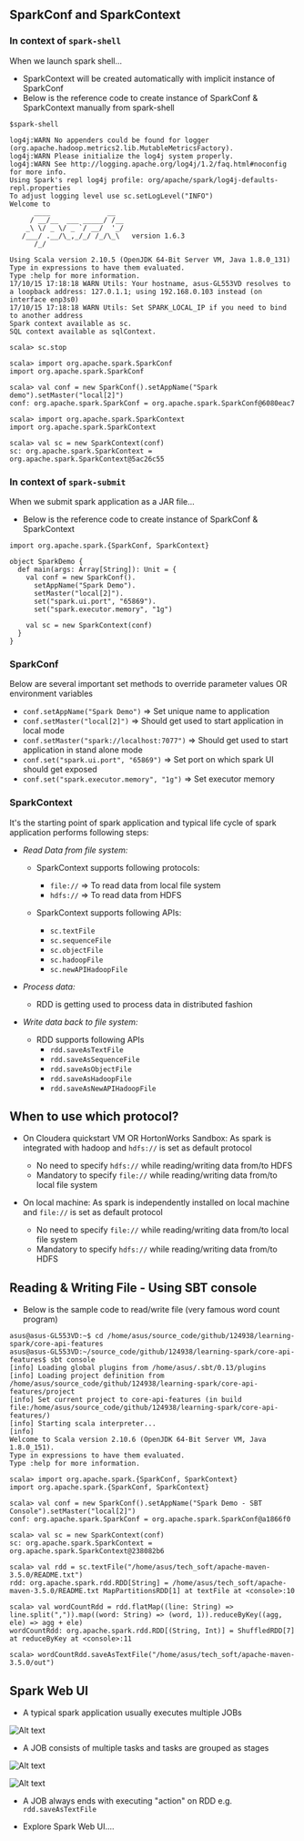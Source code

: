 ## SparkConf and SparkContext

### In context of `spark-shell`
When we launch spark shell...
* SparkContext will be created automatically with implicit instance of SparkConf
* Below is the reference code to create instance of SparkConf & SparkContext manually from spark-shell

~~~
$spark-shell

log4j:WARN No appenders could be found for logger (org.apache.hadoop.metrics2.lib.MutableMetricsFactory).
log4j:WARN Please initialize the log4j system properly.
log4j:WARN See http://logging.apache.org/log4j/1.2/faq.html#noconfig for more info.
Using Spark's repl log4j profile: org/apache/spark/log4j-defaults-repl.properties
To adjust logging level use sc.setLogLevel("INFO")
Welcome to
      ____              __
     / __/__  ___ _____/ /__
    _\ \/ _ \/ _ `/ __/  '_/
   /___/ .__/\_,_/_/ /_/\_\   version 1.6.3
      /_/

Using Scala version 2.10.5 (OpenJDK 64-Bit Server VM, Java 1.8.0_131)
Type in expressions to have them evaluated.
Type :help for more information.
17/10/15 17:18:18 WARN Utils: Your hostname, asus-GL553VD resolves to a loopback address: 127.0.1.1; using 192.168.0.103 instead (on interface enp3s0)
17/10/15 17:18:18 WARN Utils: Set SPARK_LOCAL_IP if you need to bind to another address
Spark context available as sc.
SQL context available as sqlContext.
~~~

~~~
scala> sc.stop

scala> import org.apache.spark.SparkConf
import org.apache.spark.SparkConf

scala> val conf = new SparkConf().setAppName("Spark demo").setMaster("local[2]")
conf: org.apache.spark.SparkConf = org.apache.spark.SparkConf@6080eac7

scala> import org.apache.spark.SparkContext
import org.apache.spark.SparkContext

scala> val sc = new SparkContext(conf)
sc: org.apache.spark.SparkContext = org.apache.spark.SparkContext@5ac26c55
~~~

### In context of `spark-submit`
When we submit spark application as a JAR file...
* Below is the reference code to create instance of SparkConf & SparkContext

~~~
import org.apache.spark.{SparkConf, SparkContext}

object SparkDemo {
  def main(args: Array[String]): Unit = {
    val conf = new SparkConf().
      setAppName("Spark Demo").
      setMaster("local[2]").
      set("spark.ui.port", "65869").
      set("spark.executor.memory", "1g")

    val sc = new SparkContext(conf)
  }
}
~~~

### SparkConf
Below are several important set methods to override parameter values OR environment variables
* `conf.setAppName("Spark Demo")` => Set unique name to application
* `conf.setMaster("local[2]")` => Should get used to start application in local mode
* `conf.setMaster("spark://localhost:7077")` => Should get used to start application in stand alone mode
* `conf.set("spark.ui.port", "65869")` => Set port on which spark UI should get exposed
* `conf.set("spark.executor.memory", "1g")` => Set executor memory

### SparkContext 
It's the starting point of spark application and typical life cycle of spark application performs following steps:
* _Read Data from file system:_ 
  
  * SparkContext supports following protocols:
    * `file://` => To read data from local file system
    * `hdfs://` => To read data from HDFS
  
  * SparkContext supports following APIs:
    * `sc.textFile`
    * `sc.sequenceFile`
    * `sc.objectFile`
    * `sc.hadoopFile`
    * `sc.newAPIHadoopFile`
  
* _Process data:_
  
  * RDD is getting used to process data in distributed fashion
  
* _Write data back to file system:_   
  
  * RDD supports following APIs
    * `rdd.saveAsTextFile`
    * `rdd.saveAsSequenceFile`
    * `rdd.saveAsObjectFile`
    * `rdd.saveAsHadoopFile`
    * `rdd.saveAsNewAPIHadoopFile`

## When to use which protocol?
  
* On Cloudera quickstart VM OR HortonWorks Sandbox: As spark is integrated with hadoop and `hdfs://` is set as default protocol
  * No need to specify `hdfs://` while reading/writing data from/to HDFS
  * Mandatory to specify `file://` while reading/writing data from/to local file system
  
* On local machine: As spark is independently installed on local machine and `file://` is set as default protocol
  * No need to specify `file://` while reading/writing data from/to local file system
  * Mandatory to specify `hdfs://` while reading/writing data from/to HDFS


## Reading & Writing File - Using SBT console
* Below is the sample code to read/write file (very famous word count program)

~~~
asus@asus-GL553VD:~$ cd /home/asus/source_code/github/124938/learning-spark/core-api-features
asus@asus-GL553VD:~/source_code/github/124938/learning-spark/core-api-features$ sbt console
[info] Loading global plugins from /home/asus/.sbt/0.13/plugins
[info] Loading project definition from /home/asus/source_code/github/124938/learning-spark/core-api-features/project
[info] Set current project to core-api-features (in build file:/home/asus/source_code/github/124938/learning-spark/core-api-features/)
[info] Starting scala interpreter...
[info] 
Welcome to Scala version 2.10.6 (OpenJDK 64-Bit Server VM, Java 1.8.0_151).
Type in expressions to have them evaluated.
Type :help for more information.
~~~

~~~
scala> import org.apache.spark.{SparkConf, SparkContext}
import org.apache.spark.{SparkConf, SparkContext}

scala> val conf = new SparkConf().setAppName("Spark Demo - SBT Console").setMaster("local[2]")
conf: org.apache.spark.SparkConf = org.apache.spark.SparkConf@a1866f0

scala> val sc = new SparkContext(conf)
sc: org.apache.spark.SparkContext = org.apache.spark.SparkContext@238082b6

scala> val rdd = sc.textFile("/home/asus/tech_soft/apache-maven-3.5.0/README.txt")
rdd: org.apache.spark.rdd.RDD[String] = /home/asus/tech_soft/apache-maven-3.5.0/README.txt MapPartitionsRDD[1] at textFile at <console>:10

scala> val wordCountRdd = rdd.flatMap((line: String) => line.split(",")).map((word: String) => (word, 1)).reduceByKey((agg, ele) => agg + ele)
wordCountRdd: org.apache.spark.rdd.RDD[(String, Int)] = ShuffledRDD[7] at reduceByKey at <console>:11

scala> wordCountRdd.saveAsTextFile("/home/asus/tech_soft/apache-maven-3.5.0/out")
~~~

## Spark Web UI
* A typical spark application usually executes multiple JOBs
  
![Alt text](images/spark-web-ui-jobs.png?raw=true "Spark Web UI - Jobs")

* A JOB consists of multiple tasks and tasks are grouped as stages

![Alt text](images/spark-web-ui-job-details.png?raw=true "Spark Web UI - Job Details")

![Alt text](images/spark-web-ui-job-stage.png?raw=true "Spark Web UI - Stage")

* A JOB always ends with executing "action" on RDD e.g. `rdd.saveAsTextFile`

* Explore Spark Web UI....
